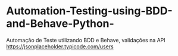 # Automation-Testing-using-BDD-and-Behave-Python-
Automação de Teste utilizando BDD e Behave, validações na API https://jsonplaceholder.typicode.com/users 
